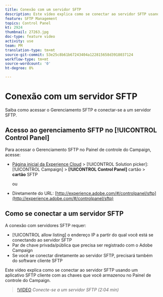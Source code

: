 ```yaml
---
title: Conexão com um servidor SFTP
description: Este vídeo explica como se conectar ao servidor SFTP usando um aplicativo SFTP cliente com as chaves que você armazenou no Painel de controle do Campaign.
feature: SFTP Management
topics: Control Panel
kt: 2924
thumbnail: 27263.jpg
doc-type: feature video
activity: use
team: PM
translation-type: tm+mt
source-git-commit: 53e25c8b61b67243404a122815658d3918037124
workflow-type: tm+mt
source-wordcount: '0'
ht-degree: 0%

---
```



# Conexão com um servidor SFTP

Saiba como acessar o Gerenciamento SFTP e conectar-se a um servidor SFTP.

## Acesso ao gerenciamento SFTP no [!UICONTROL Control Panel] 

Para acessar o Gerenciamento SFTP no Painel de controle do Campaign, acesse:

* [Página inicial da Experience Cloud](https://experience.adobe.com/#/home) > [!UICONTROL Solution picker]: [!UICONTROL Campaign] > **[!UICONTROL Control Panel]** cartão > **cartão** SFTP

   ou
* Diretamente do URL: [http://experience.adobe.com/#/controlpanel/sftp](http://experience.adobe.com/#/controlpanel/sftp)

## Como se conectar a um servidor SFTP

A conexão com servidores SFTP requer:

* [!UICONTROL allow listing] o endereço IP a partir do qual você está se conectando ao servidor SFTP
* Par de chave privada/pública que precisa ser registrado com o Adobe Campaign
* Se você se conectar diretamente ao servidor SFTP, precisará também do software cliente SFTP

Este vídeo explica como se conectar ao servidor SFTP usando um aplicativo SFTP cliente com as chaves que você armazenou no Painel de controle do Campaign.

>[!VIDEO](https://video.tv.adobe.com/v/27263?quality=12)
*Conecte-se a um servidor SFTP (2:04 min)*
